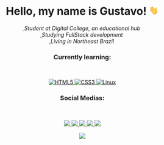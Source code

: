 <h1 align="center">
  Hello, my name is Gustavo! <a href="https://github.com/Gustavo-S-Nascimento" target="_blank">
    <img src="https://raw.githubusercontent.com/ABSphreak/ABSphreak/master/gifs/Hi.gif" width="25" height="25">
</h1>

<p align="center">
  <a href="https://github.com/Gustavo-S-Nascimento" target="_blank">
    <img src="https://em-content.zobj.net/thumbs/120/sony/336/large-purple-circle_1f7e3.png" width="10" height="10">
  </a>
  <i>Student at Digital College, an educational hub</i>
  <a href="https://github.com/Gustavo-S-Nascimento" target="_blank">
    <img src="https://em-content.zobj.net/thumbs/120/sony/336/large-purple-circle_1f7e3.png" width="10" height="10">
  </a>
  <br>
  <a href="https://github.com/Gustavo-S-Nascimento" target="_blank">
    <img src="https://em-content.zobj.net/thumbs/120/sony/336/large-purple-circle_1f7e3.png" width="10" height="10">
  </a>
  <i>Studying FullStack development</i>
  <a href="https://github.com/Gustavo-S-Nascimento" target="_blank">
    <img src="https://em-content.zobj.net/thumbs/120/sony/336/large-purple-circle_1f7e3.png" width="10" height="10">
  </a>
  <br>
  <a href="https://github.com/Gustavo-S-Nascimento" target="_blank">
    <img src="https://em-content.zobj.net/thumbs/120/sony/336/large-purple-circle_1f7e3.png" width="10" height="10">
  </a>
  <i>Living in Northeast Brazil</i>
  <a href="https://github.com/Gustavo-S-Nascimento" target="_blank">
    <img src="https://em-content.zobj.net/thumbs/120/sony/336/large-purple-circle_1f7e3.png" width="10" height="10">
  </a>
</p>

<h3 align="center">Currently learning:</h3>
<br>
<p align="center">
  <a href="https://github.com/Gustavo-S-Nascimento" target="_blank">
    <img src="https://cdn.jsdelivr.net/gh/devicons/devicon/icons/html5/html5-original.svg" width="40" height="40" alt="HTML5">
  </a>
  <a href="https://github.com/Gustavo-S-Nascimento" target="_blank">
    <img src="https://cdn.jsdelivr.net/gh/devicons/devicon/icons/css3/css3-original.svg" width="40" height="40" alt="CSS3">
  </a>
  <a href="https://github.com/Gustavo-S-Nascimento" target="_blank">
    <img src="https://cdn.jsdelivr.net/gh/devicons/devicon/icons/linux/linux-original.svg" width="40" height="40" alt="Linux">
  </a>
</p>

<h3 align="center">Social Medias:</h3>
<br>
<p align="center">
  <a href="https://www.instagram.com/gu.santoz/" target="_blank">
    <img src="https://img.shields.io/badge/Instagram-blueviolet?style=for-the-badge&logo=instagram&logoColor=white" target="_blank">
  </a>
  <a href="mailto:Guga_Vine@outlook.com">
    <img src="https://img.shields.io/badge/Gmail-blueviolet?style=for-the-badge&logo=Gmail&logoColor=white" target="_blank">
  </a>
  <a href="https://discord.com/channels/@me/428358997188542465" target="_blank">
    <img src="https://img.shields.io/badge/Discord-blueviolet?style=for-the-badge&logo=discord&logoColor=white" target="_blank">
  </a>
  <a href="https://www.linkedin.com/in/gustavo-s-nascimento-dev/" target="_blank">
    <img src="https://img.shields.io/badge/LinkedIn-blueviolet?style=for-the-badge&logo=linkedin&logoColor=white" target="_blank">
  </a>
   <a href="https://www.freecodecamp.org/Gustavo-S" target="_blank">
    <img src="https://img.shields.io/badge/FreeCodeCamp-blueviolet?style=for-the-badge&logo=freecodecamp&logoColor=white" target="_blank">
  </a>
 </p>

<p align="center">
  <a href="https://github.com/Gustavo-S-Nascimento">
    <img src="https://komarev.com/ghpvc/?username=Gustavo-S-Nascimento&color=blueviolet&style=flat)" />
  </a>
</p>  

